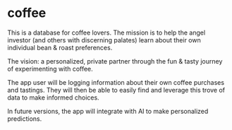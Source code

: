 # coffee
This is a database for coffee lovers.
The mission is to help the angel investor (and others with discerning palates) learn about their own
individual bean & roast preferences. 
 
The vision: a personalized, private partner through the fun & tasty journey of experimenting with coffee.

The app user will be logging information about their own coffee purchases and tastings. 
They will then be able to easily find and leverage this trove of data to make informed choices. 

In future versions, the app will integrate with AI to make personalized predictions.

